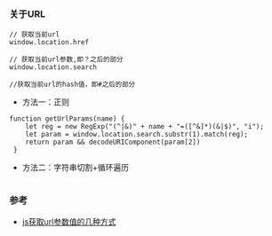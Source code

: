 
### 关于URL
```
// 获取当前url
window.location.href

// 获取当前url参数,即？之后的部分
window.location.search

//获取当前url的hash值，即#之后的部分
```
- 方法一：正则
```
function getUrlParams(name) {
    let reg = new RegExp("(^|&)" + name + "=([^&]*)(&|$)", "i");
    let param = window.location.search.substr(1).match(reg);
    return param && decodeURIComponent(param[2])
 }
```
- 方法二：字符串切割+循环遍历
```

```

### 参考  
- [js获取url参数值的几种方式](https://www.jianshu.com/p/708c915fb905)